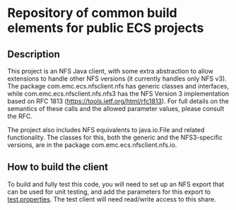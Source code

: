 Repository of common build elements for public ECS projects
===

Description
---

This project is an NFS Java client, with some extra abstraction
to allow extensions to handle other NFS versions (it currently handles
only NFS v3). The package
com.emc.ecs.nfsclient.nfs has generic classes and interfaces,
while com.emc.ecs.nfsclient.nfs.nfs3 has the NFS Version 3 implementation
based on RFC 1813 (https://tools.ietf.org/html/rfc1813). For full details
on the semantics of these calls and the allowed parameter values, please
consult the RFC.

The project also includes NFS equivalents to java.io.File and related
functionality. The classes for this, both the generic and the
NFS3-specific versions, are in the package com.emc.ecs.nfsclient.nfs.io.

How to build the client
---

To build and fully test this code, you will need to set up an NFS export
that can be used for unit testing, and add the parameters for this export
to [test.properties](https://raw.githubusercontent.com/EMCECS/nfs-client-java/master/src/test/resources/test.properties). The
test client will need read/write access to this share.
